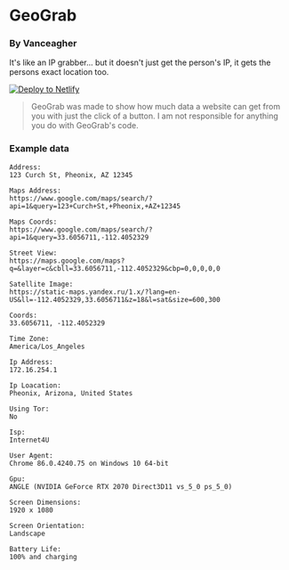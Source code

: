 # GeoGrab
### By Vanceagher

It's like an IP grabber... but it doesn't just get the person's IP, it gets the persons exact location too.

[![Deploy to Netlify](https://www.netlify.com/img/deploy/button.svg)](https://app.netlify.com/start/deploy?repository=https://github.com/Vanceagher/geograb)

> GeoGrab was made to show how much data a website can get from you with just the click of a button. I am not responsible for anything you do with GeoGrab's code.

### Example data
```
Address:
123 Curch St, Pheonix, AZ 12345

Maps Address:
https://www.google.com/maps/search/?api=1&query=123+Curch+St,+Pheonix,+AZ+12345

Maps Coords:
https://www.google.com/maps/search/?api=1&query=33.6056711,-112.4052329

Street View:
https://maps.google.com/maps?q=&layer=c&cbll=33.6056711,-112.4052329&cbp=0,0,0,0,0

Satellite Image:
https://static-maps.yandex.ru/1.x/?lang=en-US&ll=-112.4052329,33.6056711&z=18&l=sat&size=600,300

Coords:
33.6056711, -112.4052329

Time Zone:
America/Los_Angeles

Ip Address:
172.16.254.1

Ip Loacation:
Pheonix, Arizona, United States

Using Tor:
No

Isp:
Internet4U

User Agent:
Chrome 86.0.4240.75 on Windows 10 64-bit

Gpu:
ANGLE (NVIDIA GeForce RTX 2070 Direct3D11 vs_5_0 ps_5_0)

Screen Dimensions:
1920 x 1080

Screen Orientation:
Landscape

Battery Life:
100% and charging
```
